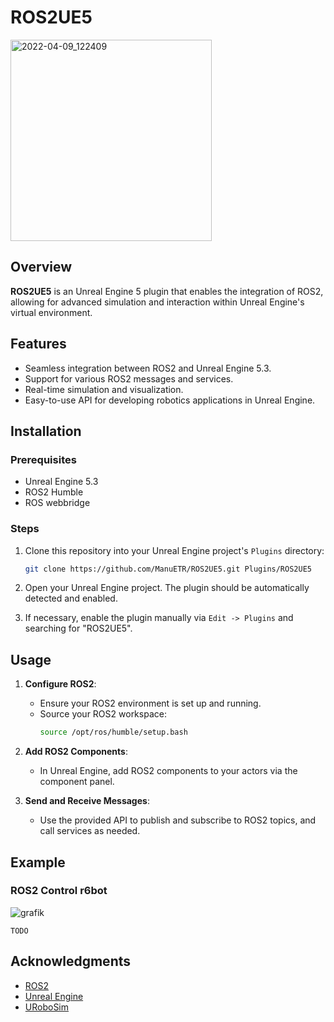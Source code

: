 
# ROS2UE5
<img width="322" alt="2022-04-09_122409" src="https://github.com/user-attachments/assets/e5cf6747-2210-45cf-9b7a-3d2cdc6cd88f" />


## Overview

**ROS2UE5** is an Unreal Engine 5 plugin that enables the integration of ROS2, allowing for advanced simulation and interaction within Unreal Engine's virtual environment.

## Features

- Seamless integration between ROS2 and Unreal Engine 5.3.
- Support for various ROS2 messages and services.
- Real-time simulation and visualization.
- Easy-to-use API for developing robotics applications in Unreal Engine.

## Installation

### Prerequisites

- Unreal Engine 5.3
- ROS2 Humble
- ROS webbridge

### Steps

1. Clone this repository into your Unreal Engine project's `Plugins` directory:
    ```sh
    git clone https://github.com/ManuETR/ROS2UE5.git Plugins/ROS2UE5
    ```

2. Open your Unreal Engine project. The plugin should be automatically detected and enabled.

3. If necessary, enable the plugin manually via `Edit -> Plugins` and searching for "ROS2UE5".

## Usage

1. **Configure ROS2**:
   - Ensure your ROS2 environment is set up and running.
   - Source your ROS2 workspace:
     ```sh
     source /opt/ros/humble/setup.bash
     ```

2. **Add ROS2 Components**:
   - In Unreal Engine, add ROS2 components to your actors via the component panel.

3. **Send and Receive Messages**:
   - Use the provided API to publish and subscribe to ROS2 topics, and call services as needed.

## Example
### ROS2 Control r6bot
![grafik](https://github.com/ManuETR/ROS2UE5/assets/37251724/049e1def-84be-4781-805a-e4a2e36d0593)



```
TODO
```

## Acknowledgments

- [ROS2](https://index.ros.org/doc/ros2/)
- [Unreal Engine](https://www.unrealengine.com/)
- [URoboSim](https://www.robcog.org/)

